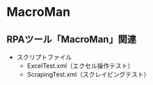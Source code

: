 # MacroMan
## RPAツール「MacroMan」関連
- スクリプトファイル
  - ExcelTest.xml（エクセル操作テスト）
  - ScrapingTest.xml（スクレイピングテスト）
